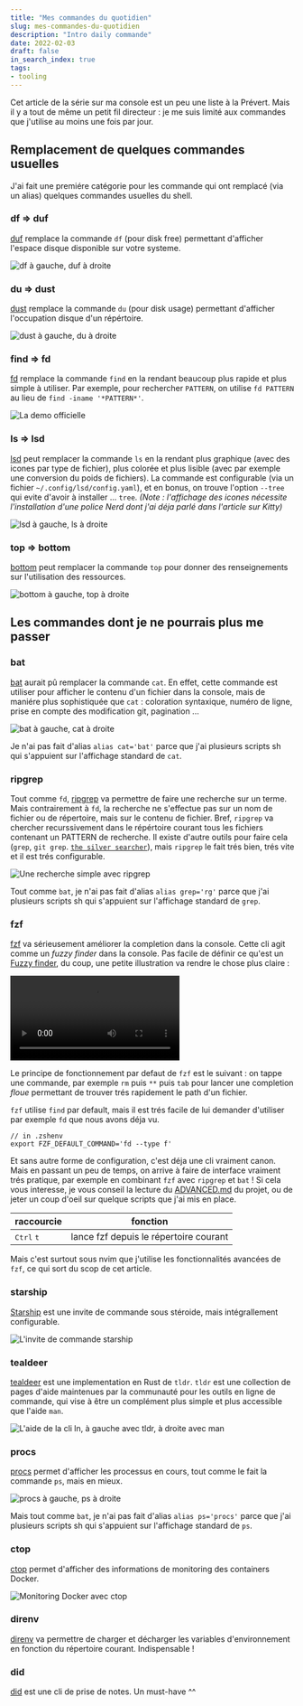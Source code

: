 ```yaml
---
title: "Mes commandes du quotidien"
slug: mes-commandes-du-quotidien
description: "Intro daily commande"
date: 2022-02-03
draft: false
in_search_index: true
tags:
- tooling
---
```


Cet article de la série sur ma console est un peu une liste à la Prévert. Mais il y a tout de même un petit fil directeur : je me suis limité aux commandes que j'utilise au moins une fois par jour.

## Remplacement de quelques commandes usuelles

J'ai fait une premiére catégorie pour les commande qui ont remplacé (via un alias) quelques commandes usuelles du shell.

### df => duf
[duf](https://github.com/muesli/duf) remplace la commande `df`  (pour disk free) permettant d'afficher l'espace disque disponible sur votre systeme.

![df à gauche, duf à droite](3_travaux/1_travaux-en-cours/la-console/attachments/df-vs-duf.png)

### du => dust
[dust](https://github.com/bootandy/dust) remplace la commande `du`  (pour disk usage) permettant d'afficher l'occupation disque d'un répértoire.

![dust à gauche, du à droite](3_travaux/1_travaux-en-cours/la-console/attachments/du-vs-dust.png)

### find => fd
[fd](https://github.com/sharkdp/fd) remplace la commande `find` en la rendant beaucoup plus rapide et plus simple à utiliser. Par exemple, pour rechercher `PATTERN`, on utilise `fd PATTERN` au lieu de `find -iname '*PATTERN*'`.

![La demo officielle](3_travaux/1_travaux-en-cours/la-console/attachments/fd.svg)

### ls => lsd
[lsd](https://github.com/Peltoche/lsd) peut remplacer la commande `ls` en la rendant plus graphique (avec des icones par type de fichier), plus colorée et plus lisible (avec par exemple une conversion du poids de fichiers). La commande est configurable (via un fichier `~/.config/lsd/config.yaml`), et en bonus, on trouve l'option `--tree` qui evite d'avoir à installer ... `tree`.
*(Note : l'affichage des icones nécessite l'installation d'une police Nerd dont j'ai déja parlé dans l'article sur Kitty)*

![lsd à gauche, ls à droite](3_travaux/1_travaux-en-cours/la-console/attachments/ls-vs-lsd.png)

### top => bottom
[bottom](https://github.com/ClementTsang/bottom) peut remplacer la commande `top` pour donner des renseignements sur l'utilisation des ressources.

![bottom à gauche, top à droite](3_travaux/1_travaux-en-cours/la-console/attachments/top-vs-bottom.png)

## Les commandes dont je ne pourrais plus me passer

### bat
[bat](https://github.com/sharkdp/bat) aurait pû remplacer la commande `cat`. En effet, cette commande est utiliser pour afficher le contenu d'un fichier dans la console, mais de maniére plus sophistiquée que `cat` : coloration syntaxique, numéro de ligne, prise en compte des modification git, pagination ...

![bat à gauche, cat à droite](3_travaux/1_travaux-en-cours/la-console/attachments/bat-vs-cat.png)

Je n'ai pas fait d'alias `alias cat='bat'` parce que j'ai plusieurs scripts sh qui s'appuient sur l'affichage standard de `cat`.

### ripgrep
Tout comme `fd`, [ripgrep](https://github.com/BurntSushi/ripgrep) va permettre de faire une recherche sur un terme. Mais contrairement à `fd`, la recherche ne s'effectue pas sur un nom de fichier ou de répertoire, mais sur le contenu de fichier. Bref, `ripgrep` va chercher recurssivement dans le répértoire courant tous les fichiers contenant un PATTERN de recherche. Il existe d'autre outils pour faire cela (`grep`, `git grep`. [`the silver searcher`](https://github.com/ggreer/the_silver_searcher)), mais `ripgrep` le fait trés bien, trés vite et il est trés configurable.

![Une recherche simple avec ripgrep](3_travaux/1_travaux-en-cours/la-console/attachments/ripgrep.png)

Tout comme `bat`, je n'ai pas fait d'alias `alias grep='rg'` parce que j'ai plusieurs scripts sh qui s'appuient sur l'affichage standard de `grep`.

### fzf
[fzf](https://github.com/junegunn/fzf#3-interactive-ripgrep-integration) va sérieusement améliorer la completion dans la console. Cette cli agit comme un *fuzzy finder* dans la console. Pas facile de définir ce qu'est un [Fuzzy finder](https://en.wikipedia.org/wiki/Fuzzy_finder), du coup, une petite illustration va rendre le chose plus claire :

![](3_travaux/1_travaux-en-cours/la-console/attachments/fzf-expansion.mp4)

Le principe de fonctionnement par defaut de `fzf` est le suivant : on tappe une commande, par exemple `rm` puis `**` puis `tab` pour lancer une completion *floue* permettant de trouver trés rapidement le path d'un fichier.

`fzf` utilise `find` par default, mais il est trés facile de lui demander d'utiliser par exemple `fd` que nous avons déja vu.

```
// in .zshenv
export FZF_DEFAULT_COMMAND='fd --type f'
```

Et sans autre forme de configuration, c'est déja une cli vraiment canon. Mais en passant un peu de temps, on arrive à faire de interface vraiment trés pratique, par exemple en combinant `fzf` avec `ripgrep` et `bat` ! Si cela vous interesse, je vous conseil la lecture du [ADVANCED.md](https://github.com/junegunn/fzf/blob/master/ADVANCED.md) du projet, ou de jeter un coup d'oeil sur quelque scripts que j'ai mis en place.

| raccourcie                   | fonction                               |
| ---------------------------- | -------------------------------------- |
| <kbd>Ctrl</kbd> <kbd>t</kbd> | lance fzf depuis le répertoire courant | 

Mais c'est surtout sous nvim que j'utilise les fonctionnalités avancées de `fzf`, ce qui sort du scop de cet article.

### starship
[Starship](https://starship.rs/guide/) est une invite de commande sous stéroide, mais intégrallement configurable.

![L'invite de commande starship](3_travaux/1_travaux-en-cours/la-console/attachments/starship.png)

### tealdeer
[tealdeer](https://github.com/dbrgn/tealdeer) est une implementation en Rust de `tldr`. `tldr` est une collection de pages d'aide maintenues par la communauté pour les outils en ligne de commande, qui vise à être un complément plus simple et plus accessible que l'aide `man`.

![L'aide de la cli ln, à gauche avec tldr, à droite avec man](3_travaux/1_travaux-en-cours/la-console/attachments/tldr-vs-man.png)

### procs
[procs](https://github.com/dalance/procs) permet d'afficher les processus en cours, tout comme le fait la commande `ps`, mais en mieux.

![procs à gauche, ps à droite](3_travaux/1_travaux-en-cours/la-console/attachments/procs-vs-ps.png)

Mais tout comme `bat`, je n'ai pas fait d'alias `alias ps='procs'` parce que j'ai plusieurs scripts sh qui s'appuient sur l'affichage standard de `ps`.

### ctop
[ctop](https://github.com/bcicen/ctop) permet d'afficher des informations de monitoring des containers Docker.

![Monitoring Docker avec ctop](3_travaux/1_travaux-en-cours/la-console/attachments/ctop.png)



### direnv
[direnv](https://direnv.net/) va permettre de charger et décharger les variables d'environnement en fonction du répertoire courant. Indispensable !

### did
[did](https://alexisjanvier.net/blog/journal-intime-dun-developpeur/) est une cli de prise de notes. Un must-have ^^

